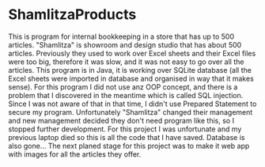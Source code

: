 # ShamlitzaProducts
This is program for internal bookkeeping in a store that has up to 500 articles. 
"Shamlitza" is showroom and design studio that has about 500 articles. 
Previously they used to work over Excel sheets and their Excel files were too big, therefore it was slow, and it was not easy to go over all the articles. 
This program is in Java, it is working over SQLite database (all the Excel sheets were imported in database and organised in way that it makes sense).
For this program I did not use anz OOP concept, and there is a problem that I discovered in the meantime which is called SQL injection.
Since I was not aware of that in that time, I didn't use Prepared Statement to secure my program.
Unfortunately "Shamlitza" changed their management and new management decided they don't need program like this, so I stopped further development. 
For this project I was unfortunate and my previous laptop died so this is all the code that I have saved. Database is also gone... 
The next planed stage for this project was to make it web app with images for all the articles they offer.
